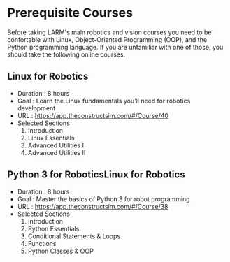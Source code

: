 # Prerequisite Courses

Before taking LARM's main robotics and vision courses you need to be confortable with Linux, Object-Oriented Programming (OOP), and the Python programming language. If you are unfamiliar with one of those, you should take the following online courses.

## Linux for Robotics
- Duration : 8 hours 
- Goal : Learn the Linux fundamentals you'll need for robotics development
- URL : https://app.theconstructsim.com/#/Course/40
- Selected Sections
  1.  Introduction
  2.  Linux Essentials
  3.  Advanced Utilities I
  4.  Advanced Utilities II

## Python 3 for RoboticsLinux for Robotics
- Duration : 8 hours 
- Goal : Master the basics of Python 3 for robot programming
- URL : https://app.theconstructsim.com/#/Course/38
- Selected Sections
  1.  Introduction
  2. Python Essentials
  3. Conditional Statements & Loops
  4. Functions
  5. Python Classes & OOP
